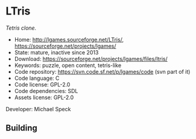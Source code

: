 # LTris

_Tetris clone._

- Home: http://lgames.sourceforge.net/LTris/, https://sourceforge.net/projects/lgames/
- State: mature, inactive since 2013
- Download: https://sourceforge.net/projects/lgames/files/ltris/
- Keywords: puzzle, open content, tetris-like
- Code repository: https://svn.code.sf.net/p/lgames/code (svn part of it)
- Code language: C
- Code license: GPL-2.0
- Code dependencies: SDL
- Assets license: GPL-2.0

Developer: Michael Speck

## Building
